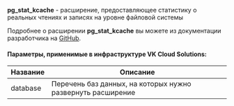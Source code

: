 **pg_stat_kcache** - расширение, предоставляющее статистику о реальных чтениях и записях на уровне файловой системы

Подробнее о расширении **pg_stat_kcache** вы можете из документации разработчика на [GitHub](https://github.com/powa-team/pg_stat_kcache).

#### Параметры, применимые в инфраструктуре VK Cloud Solutions:

|Название|Описание|
|---|---|
|database|Перечень баз данных, на которых нужно развернуть расширение|
